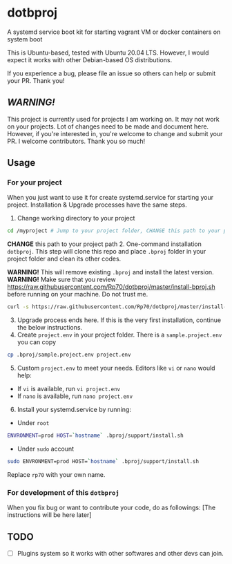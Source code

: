 # dotbproj
A systemd service boot kit for starting vagrant VM or docker containers on system boot

This is Ubuntu-based, tested with Ubuntu 20.04 LTS. However, I would expect it works with other Debian-based OS distributions.

If you experience a bug, please file an issue so others can help or submit your PR. Thank you!

## *WARNING!*
This project is currently used for projects I am working on. It may not work on your projects. Lot of changes need to be made and document here. However, if you're interested in, you're welcome to change and submit your PR. I welcome contributors. Thank you so much!

## Usage
### For your project
When you just want to use it for create systemd.service for starting your project. Installation & Upgrade processes have the same steps.
1. Change working directory to your project
```bash
cd /myproject # Jump to your project folder, CHANGE this path to your project path
```
**CHANGE** this path to your project path
2. One-command installation `dotbproj`. This step will clone this repo and place `.bproj` folder in your project folder and clean its other codes.

**WARNING!** This will remove existing `.bproj` and install the latest version.
**WARNING!** Make sure that you review https://raw.githubusercontent.com/Rp70/dotbproj/master/install-bproj.sh before running on your machine. Do not trust me.
```bash
curl -s https://raw.githubusercontent.com/Rp70/dotbproj/master/install-bproj.sh | bash -
```
3. Upgrade process ends here. If this is the very first installation, continue the below instructions.
4. Create `project.env` in your project folder. There is a `sample.project.env` you can copy
```bash
cp .bproj/sample.project.env project.env
```
5. Custom `project.env` to meet your needs. Editors like `vi` or `nano` would help:
* If `vi` is available, run `vi project.env`
* If `nano` is available, run `nano project.env`
6. Install your systemd.service by running:
* Under `root`
```bash
ENVRONMENT=prod HOST=`hostname` .bproj/support/install.sh
```
* Under `sudo` account
```bash
sudo ENVRONMENT=prod HOST=`hostname` .bproj/support/install.sh
```
Replace `rp70` with your own name.

### For development of this `dotbproj`
When you fix bug or want to contribute your code, do as followings:
[The instructions will be here later]


## TODO
- [ ] Plugins system so it works with other softwares and other devs can join.


